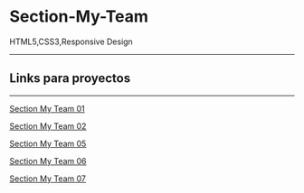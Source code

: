 # Section-My-Team
HTML5,CSS3,Responsive Design

 -----------
 ## Links para proyectos                                          
 -----------
 
 <a href="https://xbernardoalvez66.github.io/Section-My-Team/Section-My-Team/Section-My-Team-01/index.html">Section My Team 01 </a> 
 
 <a href="https://xbernardoalvez66.github.io/Section-My-Team/Section-My-Team/Section-My-Team-02/index.html">Section My Team 02 </a>
 
  <a href="https://xbernardoalvez66.github.io/Section-My-Team/Section-My-Team/Section-My-Team-05/index.html">Section My Team 05 </a>
  
  <a href="https://xbernardoalvez66.github.io/Section-My-Team/Section-My-Team/Section-My-Team-06/index.html">Section My Team 06 </a>
  
  
 <a href="https://xbernardoalvez66.github.io/Section-My-Team/Section-My-Team/Section-My-Team-07/index.html">Section My Team 07 </a>

 
 
  

